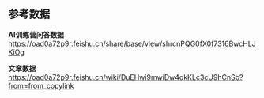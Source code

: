 

## 参考数据

**AI训练营问答数据**
https://oad0a72p9r.feishu.cn/share/base/view/shrcnPQG0fX0f7316BwcHLJKiOg

**文章数据**
https://oad0a72p9r.feishu.cn/wiki/DuEHwi9mwiDw4qkKLc3cU9hCnSb?from=from_copylink